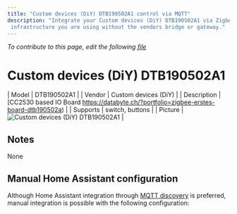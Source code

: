 ```yaml
---
title: "Custom devices (DiY) DTB190502A1 control via MQTT"
description: "Integrate your Custom devices (DiY) DTB190502A1 via Zigbee2mqtt with whatever smart home
 infrastructure you are using without the vendors bridge or gateway."
---
```


*To contribute to this page, edit the following
[file](https://github.com/Koenkk/zigbee2mqtt.io/blob/master/docs/devices/DTB190502A1.md)*

# Custom devices (DiY) DTB190502A1

| Model | DTB190502A1  |
| Vendor  | Custom devices (DiY)  |
| Description | [CC2530 based IO Board https://databyte.ch/?portfolio=zigbee-erstes-board-dtb190502a) |
| Supports | switch, buttons |
| Picture | ![Custom devices (DiY) DTB190502A1](./assets/devices/DTB190502A1.jpg) |

## Notes

None

## Manual Home Assistant configuration
Although Home Assistant integration through [MQTT discovery](../integration/home_assistant) is preferred,
manual integration is possible with the following configuration:
